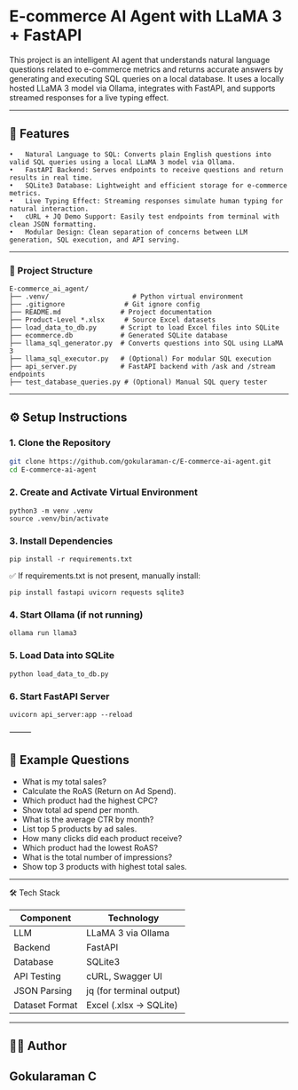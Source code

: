 # E-commerce AI Agent with LLaMA 3 + FastAPI

This project is an intelligent AI agent that understands natural language questions related to e-commerce metrics and returns accurate answers by generating and executing SQL queries on a local database. It uses a locally hosted LLaMA 3 model via Ollama, integrates with FastAPI, and supports streamed responses for a live typing effect.

---

## 🚀 Features

	•	Natural Language to SQL: Converts plain English questions into valid SQL queries using a local LLaMA 3 model via Ollama.
	•	FastAPI Backend: Serves endpoints to receive questions and return results in real time.
	•	SQLite3 Database: Lightweight and efficient storage for e-commerce metrics.
	•	Live Typing Effect: Streaming responses simulate human typing for natural interaction.
	•	cURL + JQ Demo Support: Easily test endpoints from terminal with clean JSON formatting.
	•	Modular Design: Clean separation of concerns between LLM generation, SQL execution, and API serving.

---
### 🔹 Project Structure

```
E-commerce_ai_agent/
├── .venv/                     # Python virtual environment
├── .gitignore               # Git ignore config
├── README.md               # Project documentation
├── Product-Level *.xlsx     # Source Excel datasets
├── load_data_to_db.py      # Script to load Excel files into SQLite
├── ecommerce.db            # Generated SQLite database
├── llama_sql_generator.py  # Converts questions into SQL using LLaMA 3
├── llama_sql_executor.py   # (Optional) For modular SQL execution
├── api_server.py           # FastAPI backend with /ask and /stream endpoints
├── test_database_queries.py # (Optional) Manual SQL query tester
```

---

## ⚙️ Setup Instructions

### 1. Clone the Repository

```bash
git clone https://github.com/gokularaman-c/E-commerce-ai-agent.git
cd E-commerce-ai-agent
```

### 2. Create and Activate Virtual Environment

```
python3 -m venv .venv
source .venv/bin/activate
```

### 3. Install Dependencies

```
pip install -r requirements.txt
```

✅ If requirements.txt is not present, manually install:

```
pip install fastapi uvicorn requests sqlite3
```

### 4. Start Ollama (if not running)

```
ollama run llama3
```

### 5. Load Data into SQLite

```
python load_data_to_db.py
```

### 6. Start FastAPI Server

```
uvicorn api_server:app --reload
```
⸻

## 🧠 Example Questions

- What is my total sales?
- Calculate the RoAS (Return on Ad Spend).
- Which product had the highest CPC?
- Show total ad spend per month.
- What is the average CTR by month?
- List top 5 products by ad sales.
- How many clicks did each product receive?
- Which product had the lowest RoAS?
- What is the total number of impressions?
- Show top 3 products with highest total sales.

---

🛠 Tech Stack

| Component     | Technology               |
|---------------|--------------------------|
| LLM           | LLaMA 3 via Ollama       |
| Backend       | FastAPI                  |
| Database      | SQLite3                  |
| API Testing   | cURL, Swagger UI         |
| JSON Parsing  | jq (for terminal output) |
| Dataset Format| Excel (.xlsx → SQLite)   |

---

## 👨‍💻 Author

**Gokularaman C**  
---